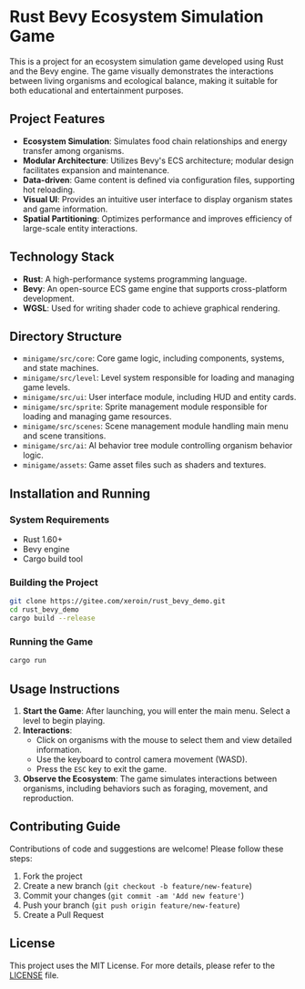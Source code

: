 

# Rust Bevy Ecosystem Simulation Game

This is a project for an ecosystem simulation game developed using Rust and the Bevy engine. The game visually demonstrates the interactions between living organisms and ecological balance, making it suitable for both educational and entertainment purposes.

## Project Features

- **Ecosystem Simulation**: Simulates food chain relationships and energy transfer among organisms.
- **Modular Architecture**: Utilizes Bevy's ECS architecture; modular design facilitates expansion and maintenance.
- **Data-driven**: Game content is defined via configuration files, supporting hot reloading.
- **Visual UI**: Provides an intuitive user interface to display organism states and game information.
- **Spatial Partitioning**: Optimizes performance and improves efficiency of large-scale entity interactions.

## Technology Stack

- **Rust**: A high-performance systems programming language.
- **Bevy**: An open-source ECS game engine that supports cross-platform development.
- **WGSL**: Used for writing shader code to achieve graphical rendering.

## Directory Structure

- `minigame/src/core`: Core game logic, including components, systems, and state machines.
- `minigame/src/level`: Level system responsible for loading and managing game levels.
- `minigame/src/ui`: User interface module, including HUD and entity cards.
- `minigame/src/sprite`: Sprite management module responsible for loading and managing game resources.
- `minigame/src/scenes`: Scene management module handling main menu and scene transitions.
- `minigame/src/ai`: AI behavior tree module controlling organism behavior logic.
- `minigame/assets`: Game asset files such as shaders and textures.

## Installation and Running

### System Requirements

- Rust 1.60+
- Bevy engine
- Cargo build tool

### Building the Project

```bash
git clone https://gitee.com/xeroin/rust_bevy_demo.git
cd rust_bevy_demo
cargo build --release
```

### Running the Game

```bash
cargo run
```

## Usage Instructions

1. **Start the Game**: After launching, you will enter the main menu. Select a level to begin playing.
2. **Interactions**:
   - Click on organisms with the mouse to select them and view detailed information.
   - Use the keyboard to control camera movement (WASD).
   - Press the `ESC` key to exit the game.
3. **Observe the Ecosystem**: The game simulates interactions between organisms, including behaviors such as foraging, movement, and reproduction.

## Contributing Guide

Contributions of code and suggestions are welcome! Please follow these steps:

1. Fork the project
2. Create a new branch (`git checkout -b feature/new-feature`)
3. Commit your changes (`git commit -am 'Add new feature'`)
4. Push your branch (`git push origin feature/new-feature`)
5. Create a Pull Request

## License

This project uses the MIT License. For more details, please refer to the [LICENSE](LICENSE) file.